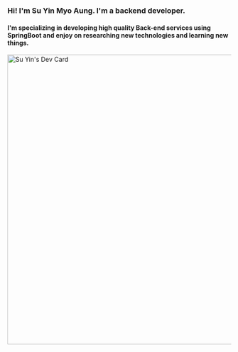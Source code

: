 ### Hi! I'm Su Yin Myo Aung. I'm a backend developer. 
#### I'm specializing in developing high quality Back-end services using SpringBoot and enjoy on researching new technologies and learning new things.
<a href="https://app.daily.dev/suyin2096"><img src="https://api.daily.dev/devcards/v2/fvfCJr1LEsShdJ2h7UcZY.png?r=i0i&type=wide" width="652" alt="Su Yin's Dev Card"/></a>
<!--
**SuYin2096/SuYin2096** is a ✨ _special_ ✨ repository because its `README.md` (this file) appears on your GitHub profile.

Here are some ideas to get you started:
# FrameWork #

- 📫 How to reach me: suyin2096@gmail.com
- ⚡ Fun fact: Art is my thing.
-->
